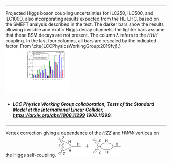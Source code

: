 
 
-----
Projected Higgs boson coupling uncertainties for ILC250, ILC500, and ILC1000, also  incorporating  results expected from the HL-LHC, based on the SMEFT analysis described in the text.   The darker bars show the results allowing invisible and exotic Higgs decay channels; the lighter bars assume that these BSM decays are not present.  The column $\lambda$ refers to the $HHH$ coupling.  In the last four columns, all bars are rescaled by the indicated factor.   From \cite{LCCPhysicsWorkingGroup:2019fvj}.}
[<img src="figures/ILC2019fit.png" width="200" />](figures/ILC2019fit.pdf)

- #####  LCC Physics Working Group collaboration, Tests of the Standard Model at the International Linear Collider, https://arxiv.org/abs/1908.11299  1908.11299.  



 
-----
Vertex correction giving a dependence of the $HZZ$ and $HWW$ vertices on the Higgs self-coupling.
[<img src="figures/HiggsVertex.png" width="200" />](figures/HiggsVertex.pdf)


